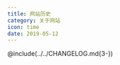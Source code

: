 ```yaml
---
title: 网站历史 
category: 关于网站
icon: time
date: 2019-05-12
---
```


<!-- more -->

@include(../../CHANGELOG.md{3-})

